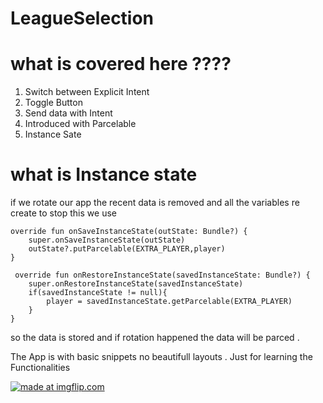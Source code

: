 # LeagueSelection

# what is covered here ????

1. Switch between Explicit Intent
2. Toggle Button
3. Send data with Intent
4. Introduced with Parcelable
5. Instance Sate 

# what is Instance state
if we rotate our app the recent data is removed and all the variables re create to stop this we use 

    override fun onSaveInstanceState(outState: Bundle?) {
        super.onSaveInstanceState(outState)
        outState?.putParcelable(EXTRA_PLAYER,player)
    }
    
     override fun onRestoreInstanceState(savedInstanceState: Bundle?) {
        super.onRestoreInstanceState(savedInstanceState)
        if(savedInstanceState != null){
            player = savedInstanceState.getParcelable(EXTRA_PLAYER)
        }
    }

so the data is stored and if rotation happened the data will be parced . 

The App is with basic snippets no beautifull layouts . Just for learning the Functionalities

<a href="https://imgflip.com/gif/2jm84y"><img src="https://i.imgflip.com/2jm84y.gif" title="made at imgflip.com"/></a>

